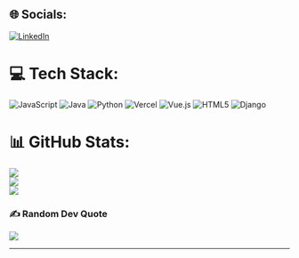 

## 🌐 Socials:
[![LinkedIn](https://img.shields.io/badge/LinkedIn-%230077B5.svg?logo=linkedin&logoColor=white)](https://linkedin.com/in/luisc-martinsjr) 


# 💻 Tech Stack:
![JavaScript](https://img.shields.io/badge/javascript-%23323330.svg?style=for-the-badge&logo=javascript&logoColor=%23F7DF1E) ![Java](https://img.shields.io/badge/java-%23ED8B00.svg?style=for-the-badge&logo=openjdk&logoColor=white) ![Python](https://img.shields.io/badge/python-3670A0?style=for-the-badge&logo=python&logoColor=ffdd54) ![Vercel](https://img.shields.io/badge/vercel-%23000000.svg?style=for-the-badge&logo=vercel&logoColor=white) ![Vue.js](https://img.shields.io/badge/vue.js-%2335495e.svg?style=for-the-badge&logo=vuedotjs&logoColor=%234FC08D) ![HTML5](https://img.shields.io/badge/html5-%23E34F26.svg?style=for-the-badge&logo=html5&logoColor=white) ![Django](https://img.shields.io/badge/django-%23092E20.svg?style=for-the-badge&logo=django&logoColor=white)


# 📊 GitHub Stats:
![](https://github-readme-stats.vercel.app/api?username=luisc5martins&theme=midnight-purple&hide_border=true&include_all_commits=false&count_private=true)<br/>
![](https://github-readme-streak-stats.herokuapp.com/?user=luisc5martins&theme=midnight-purple&hide_border=true)<br/>
![](https://github-readme-stats.vercel.app/api/top-langs/?username=luisc5martins&theme=midnight-purple&hide_border=true&include_all_commits=false&count_private=true&layout=compact)


### ✍️ Random Dev Quote
![](https://quotes-github-readme.vercel.app/api?type=vetical&theme=dark)

---

